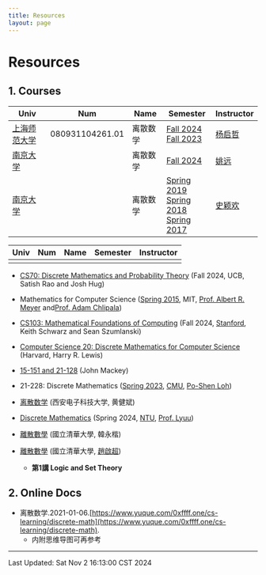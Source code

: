 ```yaml
---
title: Resources
layout: page
---
```

# Resources

## 1. Courses

| **Univ**                               | **Num**         | **Name** | **Semester**                                                                                                                                                                                   | **Instructor**                                |
| -------------------------------------- | --------------- | -------- | ---------------------------------------------------------------------------------------------------------------------------------------------------------------------------------------------- | --------------------------------------------- |
| [上海师范大学](https://www.shnu.edu.cn/)     | 080931104261.01 | 离散数学     | [Fall 2024](https://www.dm2024w.spacepenguin.com.cn/)<br>[Fall 2023](https://www.dm2023w.spacepenguin.com.cn/)                                                                                 | [杨启哲](https://basics.sjtu.edu.cn/~yangqizhe/) |
| [南京大学](https://cs.nju.edu.cn/main.htm) |                 | 离散数学     | [Fall 2024](https://cs.nju.edu.cn/yuanyao/dismath.htm)                                                                                                                                         | [姚远](https://cs.nju.edu.cn/yuanyao/index.htm) |
| [南京大学](https://cs.nju.edu.cn/main.htm) |                 | 离散数学     | [Spring 2019](https://cs.nju.edu.cn/shiyh/DM2019/index.htm)<br>[Spring 2018](https://cs.nju.edu.cn/shiyh/DM2018/index.htm)<br>[Spring 2017](https://cs.nju.edu.cn/shiyh/DM2017/index.html)<br> | [史颖欢](https://cs.nju.edu.cn/shiyh/index.htm)  |

| **Univ** | **Num** | **Name** | **Semester** | **Instructor** |
| -------- | ------- | -------- | ------------ | -------------- |
|          |         |          |              |                |

- [CS70: Discrete Mathematics and Probability Theory](https://www.eecs70.org/) (Fall 2024, UCB, Satish Rao and Josh Hug)
- Mathematics for Computer Science ([Spring 2015](https://ocw.mit.edu/courses/6-042j-mathematics-for-computer-science-spring-2015/), MIT, [Prof. Albert R. Meyer](https://ocw.mit.edu/search/?q=Prof.+Albert+R.+Meyer) and[Prof. Adam Chlipala](https://ocw.mit.edu/search/?q=Prof.+Adam+Chlipala))
- [CS103: Mathematical Foundations of Computing](https://web.stanford.edu/class/cs103/) (Fall 2024, [Stanford](https://web.stanford.edu/), Keith Schwarz and Sean Szumlanski)
- [Computer Science 20: Discrete Mathematics for Computer Science](https://lewis.seas.harvard.edu/pages/harvard-computer-science-20-discrete-mathematics-computer-science) (Harvard, Harry R. Lewis)
- [15-151 and 21-128](https://www.math.cmu.edu/~jmackey/151_128/welcome.html) (John Mackey)
- 21-228: Discrete Mathematics ([Spring 2023](https://www.math.cmu.edu/~lohp/2023-228.shtml), [CMU](https://www.math.cmu.edu/), [Po-Shen Loh](https://www.poshenloh.com/))

- [离散数学](https://web.xidian.edu.cn/jbhuang/dmath.html) (西安电子科技大学, 黄健斌)
- [Discrete Mathematics](https://www.csie.ntu.edu.tw/~lyuu/dm.html) (Spring 2024, [NTU](https://www.csie.ntu.edu.tw/), [Prof. Lyuu](https://www.csie.ntu.edu.tw/~lyuu/))
- [離散數學](https://ocw.nthu.edu.tw/ocw/index.php?page=course&cid=129) (國立清華大學, 韓永楷)
- [離散數學](https://ocw.nthu.edu.tw/ocw/index.php?page=course&cid=288) (國立清華大學, [趙啟超](https://www.ee.nthu.edu.tw/ccc/))
	- **第1講 Logic and Set Theory**

## 2. Online Docs

- 离散数学.2021-01-06.[https://www.yuque.com/0xffff.one/cs-learning/discrete-math](https://www.yuque.com/0xffff.one/cs-learning/discrete-math).
	- 内附思维导图可再参考

---
Last Updated: Sat Nov  2 16:13:00 CST 2024



